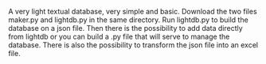 A very light textual database, very simple and basic. Download the two files maker.py and lightdb.py in the same directory.
Run lightdb.py to build the database on a json file. Then there is the possibility to add data directly from lightdb or you can build a .py file that will serve to manage the database. There is also the possibility to transform the json file into an excel file.
